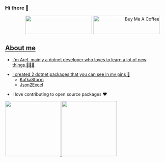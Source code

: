 ### Hi there 👋
<p align="right">
<a href="https://www.coffeebede.com/stormaref">
<img class="img-fluid" src="https://coffeebede.ir/DashboardTemplateV2/app-assets/images/banner/default-yellow.svg" 
style="height: 60px !important;width: 217px !important;" /></a>
        <a href="https://www.buymeacoffee.com/stormaref" target="_blank"><img
                src="https://cdn.buymeacoffee.com/buttons/v2/default-yellow.png" alt="Buy Me A Coffee"
                style="height: 60px !important;width: 217px !important;" />
</p>
        
## About me
* I'm Aref, mainly a dotnet developer who loves to learn a lot of new things 👨🏻‍💻

+ I created 2 dotnet packages that you can see in my pins 📌
    + [KafkaStorm](https://github.com/stormaref/kafkastorm)
    + [Json2Excel](https://github.com/stormaref/Json2ExcelMiddleware)

* I love contributing to open source packages ❤️

<p align="left">
<a href="https://github.com/stormaref">
        <img height="180em"
            src="https://github-readme-stats-eight-theta.vercel.app/api?username=stormaref&show_icons=true&include_all_commits=true&count_private=true" />
</a>
<img height="180em" src="https://github-readme-stats-eight-theta.vercel.app/api/top-langs/?username=stormaref&layout=compact&langs_count=8&theme=dark"/>
</p>
